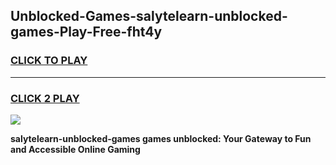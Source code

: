 
## Unblocked-Games-salytelearn-unblocked-games-Play-Free-fht4y
<h3>
<a href="https://premium76.site?title=salytelearn-unblocked-games&ref=18A1">CLICK TO PLAY</a></h3>
<hr>

<h3>
<a href="https://premium76.site?title=salytelearn-unblocked-games&ref=18A1">CLICK 2 PLAY</a>
  
</h3>

<a href="https://premium76.site?title=salytelearn-unblocked-games&ref=18A1"><img src="https://clearcache.store/games.png"></a>


**salytelearn-unblocked-games games unblocked: Your Gateway to Fun and Accessible Online Gaming**
